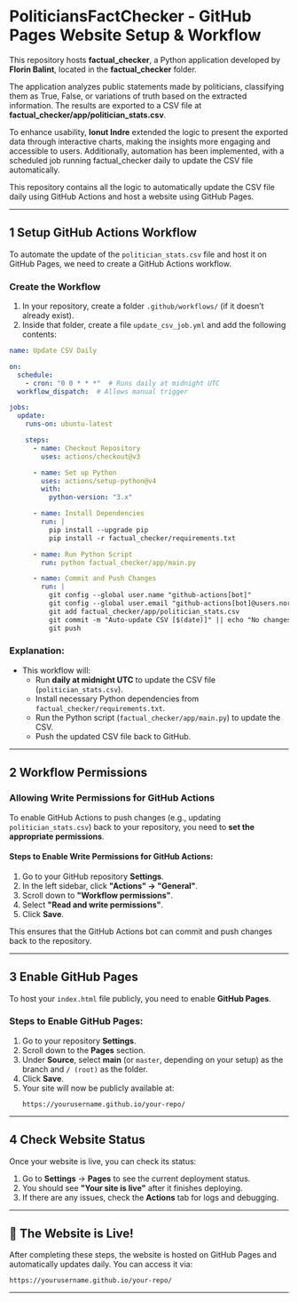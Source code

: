
# PoliticiansFactChecker - GitHub Pages Website Setup & Workflow

This repository hosts **factual_checker**, a Python application developed by **Florin Balint**, located in the **factual_checker** folder. 

The application analyzes public statements made by politicians, classifying them as True, False, or variations of truth based on the extracted information. The results are exported to a CSV file at **factual_checker/app/politician_stats.csv**.

To enhance usability, **Ionut Indre** extended the logic to present the exported data through interactive charts, making the insights more engaging and accessible to users. 
Additionally, automation has been implemented, with a scheduled job running factual_checker daily to update the CSV file automatically.

This repository contains all the logic to automatically update the CSV file daily using GitHub Actions and host a website using GitHub Pages.

---

## 1 Setup GitHub Actions Workflow

To automate the update of the `politician_stats.csv` file and host it on GitHub Pages, we need to create a GitHub Actions workflow.

### Create the Workflow
1. In your repository, create a folder `.github/workflows/` (if it doesn’t already exist).
2. Inside that folder, create a file `update_csv_job.yml` and add the following contents:

```yaml
name: Update CSV Daily

on:
  schedule:
    - cron: "0 0 * * *"  # Runs daily at midnight UTC
  workflow_dispatch:  # Allows manual trigger

jobs:
  update:
    runs-on: ubuntu-latest

    steps:
      - name: Checkout Repository
        uses: actions/checkout@v3

      - name: Set up Python
        uses: actions/setup-python@v4
        with:
          python-version: "3.x"

      - name: Install Dependencies
        run: |
          pip install --upgrade pip
          pip install -r factual_checker/requirements.txt

      - name: Run Python Script
        run: python factual_checker/app/main.py

      - name: Commit and Push Changes
        run: |
          git config --global user.name "github-actions[bot]"
          git config --global user.email "github-actions[bot]@users.noreply.github.com"
          git add factual_checker/app/politician_stats.csv
          git commit -m "Auto-update CSV [$(date)]" || echo "No changes to commit"
          git push
```

### Explanation:
- This workflow will:
  - Run **daily at midnight UTC** to update the CSV file (`politician_stats.csv`).
  - Install necessary Python dependencies from `factual_checker/requirements.txt`.
  - Run the Python script (`factual_checker/app/main.py`) to update the CSV.
  - Push the updated CSV file back to GitHub.

---

## 2 Workflow Permissions

### Allowing Write Permissions for GitHub Actions

To enable GitHub Actions to push changes (e.g., updating `politician_stats.csv`) back to your repository, you need to **set the appropriate permissions**.

#### Steps to Enable Write Permissions for GitHub Actions:
1. Go to your GitHub repository **Settings**.
2. In the left sidebar, click **"Actions" → "General"**.
3. Scroll down to **"Workflow permissions"**.
4. Select **"Read and write permissions"**.
5. Click **Save**.

This ensures that the GitHub Actions bot can commit and push changes back to the repository.

---

## 3 Enable GitHub Pages

To host your `index.html` file publicly, you need to enable **GitHub Pages**.

### Steps to Enable GitHub Pages:
1. Go to your repository **Settings**.
2. Scroll down to the **Pages** section.
3. Under **Source**, select **main** (or `master`, depending on your setup) as the branch and `/ (root)` as the folder.
4. Click **Save**.
5. Your site will now be publicly available at:
   ```
   https://yourusername.github.io/your-repo/
   ```

---

## 4 Check Website Status

Once your website is live, you can check its status:
1. Go to **Settings** → **Pages** to see the current deployment status.
2. You should see **"Your site is live"** after it finishes deploying.
3. If there are any issues, check the **Actions** tab for logs and debugging.

---

## 🎉 The Website is Live!

After completing these steps, the website is hosted on GitHub Pages and automatically updates daily. You can access it via:  
```
https://yourusername.github.io/your-repo/
```

---
